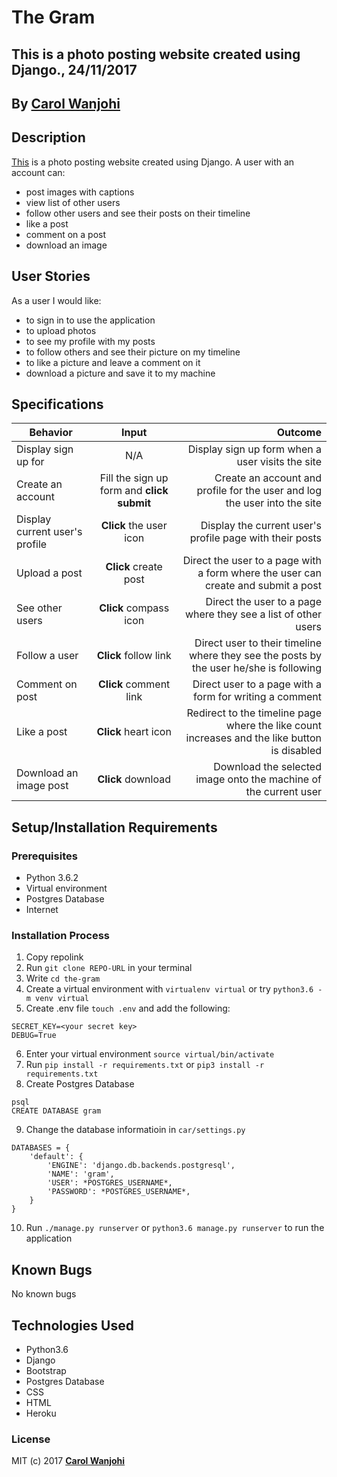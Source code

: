 # The Gram
## This is a photo posting website created using Django., 24/11/2017


## By **[Carol Wanjohi](https://github.com/carolwanjohi)**

## Description
[This](https://django-the-gram.herokuapp.com/) is a photo posting website created using Django. A user with an account can:
* post images with captions
* view list of other users
* follow other users and see their posts on their timeline
* like a post
* comment on a post
* download an image

## User Stories
As a user I would like:
* to sign in to use the application
* to upload photos
* to see my profile with my posts
* to follow others and see their picture on my timeline
* to like a picture and leave a comment on it
* download a picture and save it to my machine

## Specifications
| Behavior        | Input           | Outcome  |
| ------------- |:-------------:| -----:|
| Display sign up for | N/A | Display sign up form when a user visits the site |
| Create an account | Fill the sign up form and **click submit** | Create an account and profile for the user and log the user into the site |
| Display current user's profile | **Click** the user icon | Display the current user's profile page with their posts |
| Upload a post | **Click** create post | Direct the user to a page with a form where the user can create and submit a post |
| See other users | **Click** compass icon | Direct the user to a page where they see a list of other users |
| Follow a user | **Click** follow link | Direct user to their timeline where they see the posts by the user he/she is following |
| Comment on post | **Click** comment link | Direct user to a page with a form for writing a comment |
| Like a post | **Click** heart icon | Redirect to the timeline page where the like count increases and the like button is disabled |
| Download an image post | **Click** download | Download the selected image onto the machine of the current user |

## Setup/Installation Requirements

### Prerequisites
* Python 3.6.2
* Virtual environment
* Postgres Database
* Internet


### Installation Process
1. Copy repolink
2. Run `git clone REPO-URL` in your terminal
3. Write `cd the-gram`
4. Create a virtual environment with `virtualenv virtual` or try `python3.6 -m venv virtual`
5. Create .env file `touch .env` and add the following:
```
SECRET_KEY=<your secret key>
DEBUG=True
```
6. Enter your virtual environment `source virtual/bin/activate`
7. Run `pip install -r requirements.txt` or `pip3 install -r requirements.txt`
8. Create Postgres Database

```
psql
CREATE DATABASE gram
```
9. Change the database informatioin in `car/settings.py` 
```
DATABASES = {
    'default': {
        'ENGINE': 'django.db.backends.postgresql',
        'NAME': 'gram',
        'USER': *POSTGRES_USERNAME*,
        'PASSWORD': *POSTGRES_USERNAME*,
    }
}
``` 
10. Run `./manage.py runserver` or `python3.6 manage.py runserver` to run the application


## Known Bugs

No known bugs


## Technologies Used
- Python3.6
- Django
- Bootstrap
- Postgres Database
- CSS
- HTML
- Heroku

### License

MIT (c) 2017 **[Carol Wanjohi](https://github.com/carolwanjohi)**



